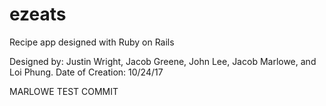 # ezeats
Recipe app designed with Ruby on Rails

Designed by: Justin Wright, Jacob Greene, John Lee, Jacob Marlowe, and Loi Phung.
Date of Creation: 10/24/17

MARLOWE TEST COMMIT